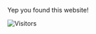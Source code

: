 Yep you found this website!

![Visitors](https://api.visitorbadge.io/api/visitors?path=https%3A%2F%2Fgithub.com%2Fmwang840%2Fmaxwang&label=WebsiteViewers&countColor=%23263759)
